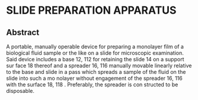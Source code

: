 # SLIDE PREPARATION APPARATUS

## Abstract
A portable, manually operable device for preparing a monolayer film of a biological fluid sample or the like on a slide for microscopic examination. Said device includes a base 12, 112 for retaining the slide 14 on a support sur face 18 thereof and a spreader 16, 116 manually movable linearly relative to the base and slide in a pass which spreads a sample of the fluid on the slide into such a mo nolayer without engagement of the spreader 16, 116 with the surface 18, 118 . Preferably, the spreader is con structed to be disposable.